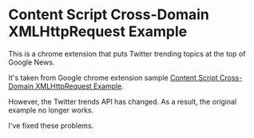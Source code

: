 # Content Script Cross-Domain XMLHttpRequest Example #

This is a chrome extension that puts Twitter trending topics at the top of Google News.

It's taken from Google chrome extension sample [Content Script Cross-Domain XMLHttpRequest Example](http://code.google.com/chrome/extensions/samples.html#6871d09f4a96bf9d4b6cc724d00e909cee0f3902).

However, the Twitter trends API has changed. As a result, the original example no longer works.

I've fixed these problems.



